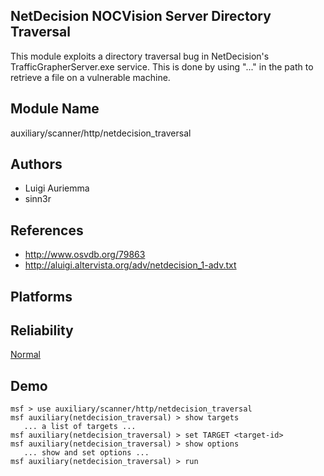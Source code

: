 ## NetDecision NOCVision Server Directory Traversal

This module exploits a directory traversal bug in 
NetDecision's TrafficGrapherServer.exe service. This is done 
by using "...\" in the path to retrieve a file on a 
vulnerable machine.


## Module Name
auxiliary/scanner/http/netdecision_traversal

## Authors
* Luigi Auriemma
* sinn3r


## References
* http://www.osvdb.org/79863
* http://aluigi.altervista.org/adv/netdecision_1-adv.txt




## Platforms


## Reliability
[Normal](https://github.com/rapid7/metasploit-framework/wiki/Exploit-Ranking)

## Demo

```
msf > use auxiliary/scanner/http/netdecision_traversal
msf auxiliary(netdecision_traversal) > show targets
   ... a list of targets ...
msf auxiliary(netdecision_traversal) > set TARGET <target-id>
msf auxiliary(netdecision_traversal) > show options
   ... show and set options ...
msf auxiliary(netdecision_traversal) > run
```
    
    